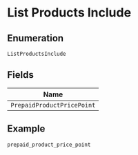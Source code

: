 
# List Products Include

## Enumeration

`ListProductsInclude`

## Fields

| Name |
|  --- |
| `PrepaidProductPricePoint` |

## Example

```
prepaid_product_price_point
```

